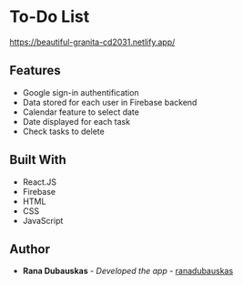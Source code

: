 # To-Do List

https://beautiful-granita-cd2031.netlify.app/


## Features
- Google sign-in authentification
- Data stored for each user in Firebase backend 
- Calendar feature to select date 
- Date displayed for each task
- Check tasks to delete 

## Built With

- React.JS
- Firebase
- HTML
- CSS
- JavaScript

## Author

  - **Rana Dubauskas** - *Developed the app* -
    [ranadubauskas](https://github.com/ranadubauskas)
